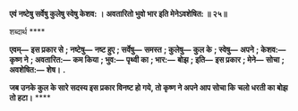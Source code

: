 **एवं नष्टेषु सर्वेषु कुलेषु स्वेषु केशव: ।** **अवतारितो भुवो भार इति मेनेऽवशेषित: ॥ २५॥** 

शब्दार्थ **** 

**एवम्—** **इस प्रकार से** **; नष्टेषु—** **नष्ट हुए** **; सर्वेषु—** **समस्त** **; कुलेषु—** **कुल के** **; स्वेषु—** **अपने** **; केशव:—** **कृष्ण ने** **; अवतारित:—** **कम किया** **; भुव:—** **पृथ्वी का** **; भार:—** **बोझ** **; इति—** **इस प्रकार** **; मेने—** **सोचा** **; अवशेषित:—** **शेष।** **.** 

**जब उनके कुल के सारे सदस्य इस प्रकार विनष्ट हो गये, तो कृष्ण ने अपने आप सोचा कि** **चलो धरती का बोझ तो हटा।** **** 